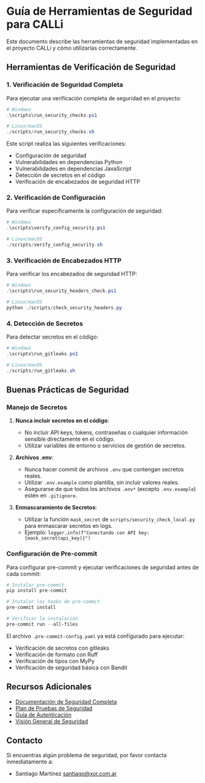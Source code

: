 # Guía de Herramientas de Seguridad para CALLi

Este documento describe las herramientas de seguridad implementadas en el proyecto CALLi y cómo utilizarlas correctamente.

## Herramientas de Verificación de Seguridad

### 1. Verificación de Seguridad Completa

Para ejecutar una verificación completa de seguridad en el proyecto:

```powershell
# Windows
.\scripts\run_security_checks.ps1

# Linux/macOS
./scripts/run_security_checks.sh
```

Este script realiza las siguientes verificaciones:
- Configuración de seguridad
- Vulnerabilidades en dependencias Python
- Vulnerabilidades en dependencias JavaScript
- Detección de secretos en el código
- Verificación de encabezados de seguridad HTTP

### 2. Verificación de Configuración

Para verificar específicamente la configuración de seguridad:

```powershell
# Windows
.\scripts\verify_config_security.ps1

# Linux/macOS
./scripts/verify_config_security.sh
```

### 3. Verificación de Encabezados HTTP

Para verificar los encabezados de seguridad HTTP:

```powershell
# Windows
.\scripts\run_security_headers_check.ps1

# Linux/macOS
python ./scripts/check_security_headers.py
```

### 4. Detección de Secretos

Para detectar secretos en el código:

```powershell
# Windows
.\scripts\run_gitleaks.ps1

# Linux/macOS
./scripts/run_gitleaks.sh
```

## Buenas Prácticas de Seguridad

### Manejo de Secretos

1. **Nunca incluir secretos en el código**:
   - No incluir API keys, tokens, contraseñas o cualquier información sensible directamente en el código.
   - Utilizar variables de entorno o servicios de gestión de secretos.

2. **Archivos .env**:
   - Nunca hacer commit de archivos `.env` que contengan secretos reales.
   - Utilizar `.env.example` como plantilla, sin incluir valores reales.
   - Asegurarse de que todos los archivos `.env*` (excepto `.env.example`) estén en `.gitignore`.

3. **Enmascaramiento de Secretos**:
   - Utilizar la función `mask_secret` de `scripts/security_check_local.py` para enmascarar secretos en logs.
   - Ejemplo: `logger.info(f"Conectando con API key: {mask_secret(api_key)}")`

### Configuración de Pre-commit

Para configurar pre-commit y ejecutar verificaciones de seguridad antes de cada commit:

```powershell
# Instalar pre-commit
pip install pre-commit

# Instalar los hooks de pre-commit
pre-commit install

# Verificar la instalación
pre-commit run --all-files
```

El archivo `.pre-commit-config.yaml` ya está configurado para ejecutar:
- Verificación de secretos con gitleaks
- Verificación de formato con Ruff
- Verificación de tipos con MyPy
- Verificación de seguridad básica con Bandit

## Recursos Adicionales

- [Documentación de Seguridad Completa](./SECURITY.md)
- [Plan de Pruebas de Seguridad](../SECURITY_TEST_PLAN.md)
- [Guía de Autenticación](./security/authentication-guide.md)
- [Visión General de Seguridad](./security/security-overview.md)

## Contacto

Si encuentras algún problema de seguridad, por favor contacta inmediatamente a:
- Santiago Martínez <santiago@xor.com.ar>
